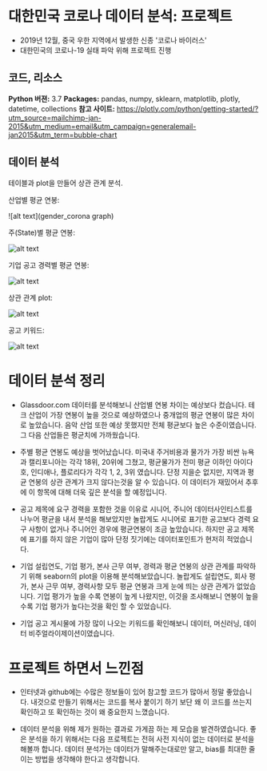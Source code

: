 #  대한민국 코로나 데이터 분석: 프로젝트

* 2019년 12월, 중국 우한 지역에서 발생한 신종 '코로나 바이러스'
* 대한민국의 코로나-19 실태 파악 위해 프로젝트 진행 



## 코드, 리소스

**Python 버젼:** 3.7
**Packages:** pandas, numpy, sklearn, matplotlib, plotly, datetime, collections
**참고 사이트:** https://plotly.com/python/getting-started/?utm_source=mailchimp-jan-2015&utm_medium=email&utm_campaign=generalemail-jan2015&utm_term=bubble-chart


## 데이터 분석

테이블과 plot을 만들어 상관 관계 분석.

산업별 평균 연봉: 

![alt text](gender_corona graph)

주(State)별 평균 연봉: 

![alt text](https://github.com/jaek1997/Data-Science-Salary-Project/blob/master/state_avesalary.png)

기업 공고 경력별 평균 연봉: 

![alt text](https://github.com/jaek1997/Data-Science-Salary-Project/blob/master/seniority_avesalary.png)

상관 관계 plot: 

![alt text](https://github.com/jaek1997/Data-Science-Salary-Project/blob/master/correlation%20plot.png)

공고 키워드: 

![alt text](https://github.com/jaek1997/Data-Science-Salary-Project/blob/master/keyword.png)


# 데이터 분석 정리 

* Glassdoor.com 데이터를 분석해보니 산업별 연봉 차이는 예상보다 컸습니다. 테크 산업이 가장 연봉이 높을 것으로 예상하였으나 중개업의 평균 연봉이 많은 차이로 높았습니다. 음악 산업 또한 예상 못했지만 전체 평균보다 높은 수준이였습니다. 그 다음 산업들은 평균치에 가까웠습니다. 

* 주별 평균 연봉도 예상을 벗어났습니다. 미국내 주거비용과 물가가 가장 비싼 뉴욕과 캘리포니아는 각각 18위, 20위에 그쳤고, 평균물가가 전미 평균 이하인 아이다호, 인디애나, 플로리다가 각각 1, 2, 3위 였습니다. 단정 지을순 없지만, 지역과 평균 연봉의 상관 관계가 크지 않다는것을 알 수 있습니다. 이 데이터가 재밌어서 추후에 이 항목에 대해 더욱 깊은 분석을 할 예정입니다.  

* 공고 제목에 요구 경력을 포함한 것을 이유로 시니어, 주니어 데이터사인티스트를 나누어 평균을 내서 분석을 해보았지만 놀랍게도 시니어로 표기한 공고보다 경력 요구 사항이 없거나 주니어인 경우에 평균연봉이 조금 높았습니다. 하지만 공고 제목에 표기를 하지 않은 기업이 많아 단정 짓기에는 데이터포인트가 현저히 적었습니다. 

* 기업 설립연도, 기업 평가, 본사 근무 여부, 경력과 평균 연봉의 상관 관계를 파악하기 위해 seaborn의 plot을 이용해 분석해보았습니다. 놀랍게도 설립연도, 회사 평가, 본사 근무 여부, 경력사항 모두 평균 연봉과 크게 눈에 띄는 상관 관계가 없었습니다. 기업 평가가 높을 수록 연봉이 높게 나왔지만, 이것을 조사해보니 연봉이 높을수록 기업 평가가 높다는것을 확인 할 수 있었습니다. 

* 기업 공고 게시물에 가장 많이 나오는 키워드를 확인해보니 데이터, 머신러닝, 데이터 비주얼라이제이션이였습니다. 

# 프로젝트 하면서 느낀점

* 인터넷과 github에는 수많은 정보들이 있어 참고할 코드가 많아서 정말 좋았습니다. 내것으로 만들기 위해서는 코드를 복사 붙이기 하기 보단 왜 이 코드를 쓰는지 확인하고 또 확인하는 것이 왜 중요한지 느꼈습니다. 

* 데이터 분석을 위해 제가 원하는 결과로 가게끔 하는 제 모습을 발견하였습니다. 좋은 분석을 하기 위해서는 다음 프로젝트는 전혀 사전 지식이 없는 데이터로 분석을 해볼까 합니다. 데이터 분석가는 데이터가 말해주는대로만 알고, bias를 최대한 줄이는 방법을 생각해야 한다고 생각합니다. 
